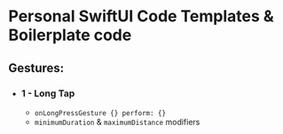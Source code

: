 # Personal SwiftUI Code Templates & Boilerplate code

## Gestures: 
- ### 1 - Long Tap 
  - ```onLongPressGesture {} perform: {}```
  - ```minimumDuration``` & ```maximumDistance``` modifiers
